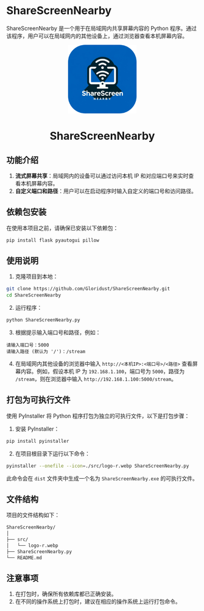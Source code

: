 # ShareScreenNearby

ShareScreenNearby 是一个用于在局域网内共享屏幕内容的 Python 程序。通过该程序，用户可以在局域网内的其他设备上，通过浏览器查看本机屏幕内容。

<p align="center">
  <a href="#">
    <img width="180" src="./src/logo-r.webp">
  </a>
</p>
<h1 align="center">ShareScreenNearby</h1>

## 功能介绍

1. **流式屏幕共享**：局域网内的设备可以通过访问本机 IP 和对应端口号来实时查看本机屏幕内容。
2. **自定义端口和路径**：用户可以在启动程序时输入自定义的端口号和访问路径。

## 依赖包安装

在使用本项目之前，请确保已安装以下依赖包：

```bash
pip install flask pyautogui pillow
```

## 使用说明

1. 克隆项目到本地：

```bash
git clone https://github.com/Gloridust/ShareScreenNearby.git
cd ShareScreenNearby
```

2. 运行程序：

```bash
python ShareScreenNearby.py
```

3. 根据提示输入端口号和路径，例如：

```plaintext
请输入端口号：5000
请输入路径 (默认为 '/')：/stream
```

4. 在局域网内其他设备的浏览器中输入 `http://<本机IP>:<端口号>/<路径>` 查看屏幕内容。例如，假设本机 IP 为 `192.168.1.100`，端口号为 `5000`，路径为 `/stream`，则在浏览器中输入 `http://192.168.1.100:5000/stream`。

## 打包为可执行文件

使用 PyInstaller 将 Python 程序打包为独立的可执行文件，以下是打包步骤：

1. 安装 PyInstaller：

```bash
pip install pyinstaller
```

2. 在项目根目录下运行以下命令：

```bash
pyinstaller --onefile --icon=./src/logo-r.webp ShareScreenNearby.py
```

此命令会在 `dist` 文件夹中生成一个名为 `ShareScreenNearby.exe` 的可执行文件。

## 文件结构

项目的文件结构如下：

```
ShareScreenNearby/
│
├── src/
│   └── logo-r.webp
├── ShareScreenNearby.py
└── README.md
```

## 注意事项

1. 在打包时，确保所有依赖库都已正确安装。
2. 在不同的操作系统上打包时，建议在相应的操作系统上运行打包命令。
